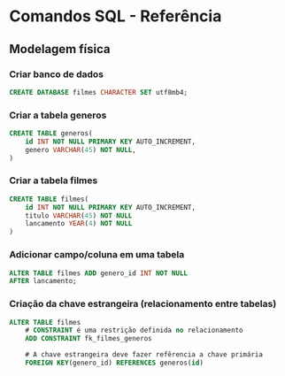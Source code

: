 # Comandos SQL - Referência 
<!-- _____________________________________________________________________---- -->
## Modelagem física

### Criar banco de dados

```sql
CREATE DATABASE filmes CHARACTER SET utf8mb4;
```
<!-- _________________________________________________________ -->
### Criar a tabela generos

```sql
CREATE TABLE generos(
    id INT NOT NULL PRIMARY KEY AUTO_INCREMENT,
    genero VARCHAR(45) NOT NULL,    
)

```
<!-- __________________________________________________________________________ -->
### Criar a tabela filmes

```sql
CREATE TABLE filmes(
    id INT NOT NULL PRIMARY KEY AUTO_INCREMENT,
    titulo VARCHAR(45) NOT NULL
    lancamento YEAR(4) NOT NULL
)

```
<!-- _________________________________________________________ -->
<!-- __________________________________________________________________ -->
### Adicionar campo/coluna em uma tabela 

```sql
ALTER TABLE filmes ADD genero_id INT NOT NULL
AFTER lancamento;

```

<!-- __________________________________________________________________ -->
### Criação da chave estrangeira (relacionamento entre tabelas)

```sql
ALTER TABLE filmes
    # CONSTRAINT é uma restrição definida no relacionamento
    ADD CONSTRAINT fk_filmes_generos

    # A chave estrangeira deve fazer refêrencia a chave primária  
    FOREIGN KEY(genero_id) REFERENCES generos(id)

```
<!-- _________________________________________________________________________ -->